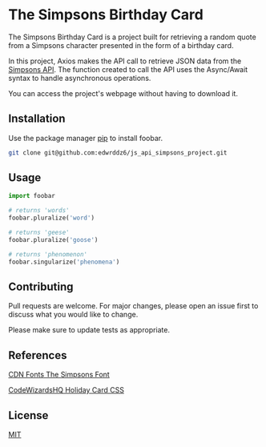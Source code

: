 # The Simpsons Birthday Card

The Simpsons Birthday Card is a project built for retrieving a random quote from a Simpsons character presented in the form of a birthday card.

In this project, Axios makes the API call to retrieve JSON data from the [Simpsons API](https://thesimpsonsquoteapi.glitch.me/). The function created to call the API uses the Async/Await syntax to handle asynchronous operations.

You can access the project's webpage without having to download it. 

## Installation

Use the package manager [pip](https://pip.pypa.io/en/stable/) to install foobar.

```bash
git clone git@github.com:edwrddz6/js_api_simpsons_project.git
```

## Usage

```python
import foobar

# returns 'words'
foobar.pluralize('word')

# returns 'geese'
foobar.pluralize('goose')

# returns 'phenomenon'
foobar.singularize('phenomena')
```

## Contributing

Pull requests are welcome. For major changes, please open an issue first
to discuss what you would like to change.

Please make sure to update tests as appropriate.

## References

[CDN Fonts The Simpsons Font](https://www.cdnfonts.com/homer-simpson-revised.font)

[CodeWizardsHQ Holiday Card CSS]([https://www.cdnfonts.com/homer-simpson-revised.font](https://www.codewizardshq.com/html-css-tutorial-holiday-card/)https://www.codewizardshq.com/html-css-tutorial-holiday-card/)

## License

[MIT](https://choosealicense.com/licenses/mit/)
